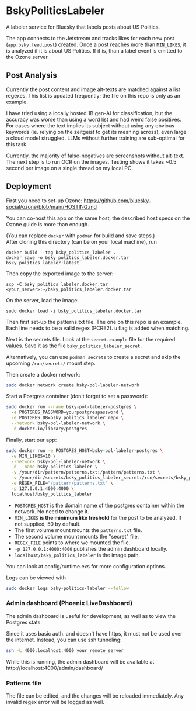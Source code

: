 # BskyPoliticsLabeler

A labeler service for Bluesky that labels posts about US Politics.

The app connects to the Jetstream and tracks likes for each new post (`app.bsky.feed.post`) created.
Once a post reaches more than `MIN_LIKES`, it is analyzed if it is about US Politics.
If it is, than a label event is emitted to the Ozone server.

## Post Analysis

Currently the post content and image alt-texts are matched against a list regexes.
This list is updated frequently; the file on this repo is only as an example.

I have tried using a locally hosted 1B gen-AI for classification,
but the accuracy was worse than using a word list and had weird false
positives.
For cases where the text implies its subject without using any obvious
keywords (ie. relying on the zeitgeist to get its meaning across),
even large a cloud model struggled. LLMs without further training
are sub-optimal for this task.

Currently, the majority of false-negatives are screenshots without alt-text.
The next step is to run OCR on the images. 
Testing shows it takes ~0.5 second per image on a single thread
on my local PC.

## Deployment

First you need to set-up Ozone: https://github.com/bluesky-social/ozone/blob/main/HOSTING.md

You can co-host this app on the same host,
the described host specs on the Ozone guide is more than enough.

(You can replace `docker` with `podman` for build and save steps.)  
After cloning this directory (can be on your local machine), run
```
docker build --tag bsky_politics_labeler .
docker save -o bsky_politics_labeler.docker.tar bsky_politics_labeler:latest
```
Then copy the exported image to the server:
```
scp -C bsky_politics_labeler.docker.tar  <your_server>:~/bsky_politics_labeler.docker.tar
```

On the server, load the image:
```
sudo docker load -i bsky_politics_labeler.docker.tar
```

Then first set-up the patterns.txt file.
The one on this repo is an example. 
Each line needs to be a valid regex (PCRE2).
`u` flag is added when matching.

Next is the secrets file.
Look at the `secret.example` file for the required values.
Save it as the file `bsky_politics_labeler_secret`.

Alternatively, you can use `podman secrets` to create a secret
and skip the upcoming `/run/secrets/` mount step.

Then create a docker network:
```sh
sudo docker network create bsky-pol-labeler-network
```

Start a Postgres container (don't forget to set a password):
```sh
sudo docker run --name bsky-pol-labeler-postgres \
  -e POSTGRES_PASSWORD=yourpostgrespassword \
  -e POSTGRES_DB=bsky_politics_labeler_repo \
  --network bsky-pol-labeler-network \
  -d docker.io/library/postgres
```

Finally, start our app:
```sh
sudo docker run -e POSTGRES_HOST=bsky-pol-labeler-postgres \
  -e MIN_LIKES=10 \
  --network bsky-pol-labeler-network \
  -d --name bsky-politics-labeler \
  -v /your/dir/pattern/patterns.txt:/pattern/patterns.txt \
  -v /your/dir/secrets/bsky_politics_labeler_secret:/run/secrets/bsky_politics_labeler_secret \
  -e REGEX_FILE="/pattern/patterns.txt" \
  -p 127.0.0.1:4000:4000 \
  localhost/bsky_politics_labeler
```

* `POSTGRES_HOST` is the domain name of the postgres container
    within the network. No need to change it.
* `MIN_LIKES` **is the minimum like treshold** for the post to be
    analyzed. If not supplied, 50 by default.
* The first volume mount mounts the `patterns.txt` file.
* The second volume mount mounts the "secret" file.
* `REGEX_FILE` points to where we mounted the file.
* `-p 127.0.0.1:4000:4000` publishes the admin dashboard locally.
* `localhost/bsky_politics_labeler` is the image path.

You can look at config/runtime.exs for more configuration
options.

Logs can be viewed with
```sh
sudo docker logs bsky-politics-labeler --follow
```

### Admin dashboard (Phoenix LiveDashboard)
The admin dashboard is useful for development,
as well as to view the Postgres stats.

Since it uses basic auth. and doesn't have
https, it must not be used over the internet.
Instead, you can use ssh tunneling:
```sh
ssh -L 4000:localhost:4000 your_remote_server
```
While this is running, the admin dashboard will be available at
http://localhost:4000/admin/dashboard/

### Patterns file

The file can be edited, and the changes will be reloaded immediately.
Any invalid regex error will be logged as well.
